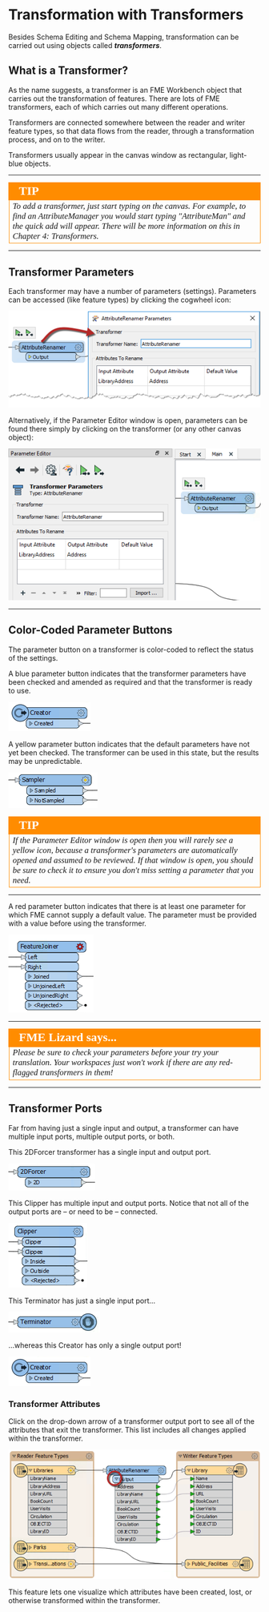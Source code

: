 # Transformation with Transformers #

Besides Schema Editing and Schema Mapping, transformation can be carried out using objects called ***transformers***.

## What is a Transformer? ##

As the name suggests, a transformer is an FME Workbench object that carries out the transformation of features. There are lots of FME transformers, each of which carries out many different operations.

Transformers are connected somewhere between the reader and writer feature types, so that data flows from the reader, through a transformation process, and on to the writer.

Transformers usually appear in the canvas window as rectangular, light-blue objects.

---

<!--Tip Section-->

<table style="border-spacing: 0px">
<tr>
<td style="vertical-align:middle;background-color:darkorange;border: 2px solid darkorange">
<i class="fa fa-info-circle fa-lg fa-pull-left fa-fw" style="color:white;padding-right: 12px;vertical-align:text-top"></i>
<span style="color:white;font-size:x-large;font-weight: bold;font-family:serif">TIP</span>
</td>
</tr>

<tr>
<td style="border: 1px solid darkorange">
<span style="font-family:serif; font-style:italic; font-size:larger">
To add a transformer, just start typing on the canvas. For example, to find an AttributeManager you would start typing "AttributeMan" and the quick add will appear. There will be more information on this in Chapter 4: Transformers.
</span>
</td>
</tr>
</table>

---
## Transformer Parameters ##
Each transformer may have a number of parameters (settings). Parameters can be accessed (like feature types) by clicking the cogwheel icon:

![](./Images/Img2.018.TransformerOnCanvas.png)

Alternatively, if the Parameter Editor window is open, parameters can be found there simply by clicking on the transformer (or any other canvas object):

![](./Images/Img2.019.TransformerParametersWindow.png)

---

## Color-Coded Parameter Buttons ##
The parameter button on a transformer is color-coded to reflect the status of the settings.

A blue parameter button indicates that the transformer parameters have been checked and amended as required and that the transformer is ready to use.

![](./Images/Img2.020.TransformerBlueButton.png)

A yellow parameter button indicates that the default parameters have not yet been checked. The transformer can be used in this state, but the results may be unpredictable.

![](./Images/Img2.021.TransformerYellowButton.png)

<!--Tip Section-->

<table style="border-spacing: 0px">
<tr>
<td style="vertical-align:middle;background-color:darkorange;border: 2px solid darkorange">
<i class="fa fa-info-circle fa-lg fa-pull-left fa-fw" style="color:white;padding-right: 12px;vertical-align:text-top"></i>
<span style="color:white;font-size:x-large;font-weight: bold;font-family:serif">TIP</span>
</td>
</tr>

<tr>
<td style="border: 1px solid darkorange">
<span style="font-family:serif; font-style:italic; font-size:larger">
If the Parameter Editor window is open then you will rarely see a yellow icon, because a transformer's parameters are automatically opened and assumed to be reviewed. If that window is open, you should be sure to check it to ensure you don't miss setting a parameter that you need.
</span>
</td>
</tr>
</table>

---

A red parameter button indicates that there is at least one parameter for which FME cannot supply a default value. The parameter must be provided with a value before using the transformer.

![](./Images/Img2.022.TransformerRedButton.png)


---

<!--Person X Says Section-->

<table style="border-spacing: 0px">
<tr>
<td style="vertical-align:middle;background-color:darkorange;border: 2px solid darkorange">
<i class="fa fa-quote-left fa-lg fa-pull-left fa-fw" style="color:white;padding-right: 12px;vertical-align:text-top"></i>
<span style="color:white;font-size:x-large;font-weight: bold;font-family:serif">FME Lizard says...</span>
</td>
</tr>

<tr>
<td style="border: 1px solid darkorange">
<span style="font-family:serif; font-style:italic; font-size:larger">
Please be sure to check your parameters before your try your translation. Your workspaces just won't work if there are any red-flagged transformers in them!
</span>
</td>
</tr>
</table>

---

## Transformer Ports ##
Far from having just a single input and output, a transformer can have multiple input ports, multiple output ports, or both.

This 2DForcer transformer has a single input and output port.

![](./Images/Img2.023.TransformerSingleInputOutput.png)

This Clipper has multiple input and output ports. Notice that not all of the output ports are – or need to be – connected.

![](./Images/Img2.024.TransformerMultiInputOutput.png)

This Terminator has just a single input port...

![](./Images/Img2.025.TransformerOneInput.png)

…whereas this Creator has only a single output port!

![](./Images/Img2.020.TransformerBlueButton.png) <!--Image reused from earlier in section -->

### Transformer Attributes ###
Click on the drop-down arrow of a transformer output port to see all of the attributes that exit the transformer. This list includes all changes applied within the transformer.

![](./Images/Img2.026.AttributesOnTransformerPort.png)

This feature lets one visualize which attributes have been created, lost, or otherwise transformed within the transformer.
